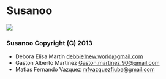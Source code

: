 Susanoo
=======

[<img src="http://vignette1.wikia.nocookie.net/okami/images/c/c8/Susano.jpg/revision/latest?cb=20110206041715">](https://github.com/Xero-Hige/Susanoo)

### Susanoo  Copyright (C) 2013
 - Debora Elisa Martin <debbie1new.world@gmail.com> 
 - Gaston Alberto Martinez <Gaston.martinez.90@gmail.com> 
 - Matias Fernando Vazquez <mfvazquezfiuba@gmail.com> 
